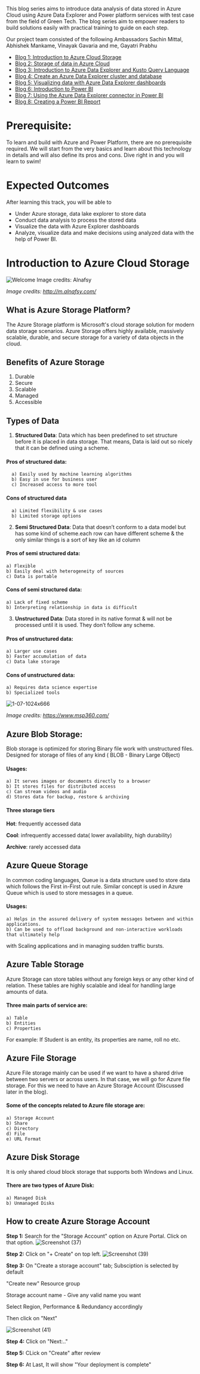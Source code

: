 This blog series aims to introduce data analysis of data stored in Azure Cloud using Azure Data Explorer and Power platform services with test case from the field of Green Tech. The blog series aim to empower readers to build solutions easily with practical training to guide on each step.

Our project team consisted of the following Ambassadors Sachin Mittal, Abhishek Mankame, Vinayak Gavaria and me, Gayatri Prabhu

* [Blog 1: Introduction to Azure Cloud Storage](https://github.com/prabhugayatri/MLSA-SIL-Blog-2022/blob/main/Blog1.md) 
* [Blog 2: Storage of data in Azure Cloud](https://github.com/prabhugayatri/MLSA-SIL-Blog-2022/blob/main/Blog2.md)
* [Blog 3: Introduction to Azure Data Explorer and Kusto Query Language](https://github.com/prabhugayatri/MLSA-SIL-Blog-2022/blob/main/Blog3.md)
* [Blog 4: Create an Azure Data Explorer cluster and database](https://github.com/prabhugayatri/MLSA-SIL-Blog-2022/blob/main/Blog4.md)
* [Blog 5: Visualizing data with Azure Data Explorer dashboards](https://github.com/prabhugayatri/MLSA-SIL-Blog-2022/blob/main/Blog5.md)
* [Blog 6: Introduction to Power BI](https://github.com/prabhugayatri/MLSA-SIL-Blog-2022/blob/main/Blog6.md)
* [Blog 7: Using the Azure Data Explorer connector in Power BI](https://github.com/prabhugayatri/MLSA-SIL-Blog-2022/blob/main/Blog7.md)
* [Blog 8: Creating a Power BI Report](https://github.com/prabhugayatri/MLSA-SIL-Blog-2022/blob/main/Blog8.md)

# Prerequisite:
To learn and build with Azure and Power Platform, there are no prerequisite required. We will start from the very basics and learn about this technology in details and will also define its pros and cons. Dive right in and you will learn to swim!

# Expected Outcomes
After learning this track, you will be able to
* Under Azure storage, data lake explorer to store data
* Conduct data analysis to process the stored data
* Visualize the data with Azure Explorer dashboards
* Analyze, visualize data and make decisions using analyzed data with the help of Power BI.

# Introduction to Azure Cloud Storage

![Welcome Image credits: Alnafsy](https://user-images.githubusercontent.com/58803999/173579763-bd5ea067-4d35-4f75-89d6-fdd02192d11e.jpeg)

*Image credits: http://m.alnafsy.com/*

## What is Azure Storage Platform?
The Azure Storage platform is Microsoft's cloud storage solution for modern data storage scenarios. Azure Storage offers highly available, massively scalable, durable, and secure storage for a variety of data objects in the cloud.

## Benefits of Azure Storage
1. Durable 
2. Secure
3. Scalable
4. Managed
5. Accessible


## Types of Data
1. **Structured Data**: Data which has been predefined to set structure before it is placed in data storage. That means, Data is laid out so nicely that it can be defined using a scheme.
 #### Pros of structured data:
      a) Easily used by machine learning algorithms
      b) Easy in use for business user
      c) Increased access to more tool
 #### Cons of structured data
      a) Limited flexibility & use cases
      b) Limited storage options

2. **Semi Structured Data**: Data that doesn’t conform to a data model but has some kind of scheme.each row can have different scheme & the only similar things is a sort of key like an id column 
 #### Pros of semi structured data:
    a) Flexible
    b) Easily deal with heterogeneity of sources
    c) Data is portable
 #### Cons of semi structured data:
    a) Lack of fixed scheme
    b) Interpreting relationship in data is difficult

3. **Unstructured Data**: Data stored in its native format & will not be processed until it is used. They don’t follow any scheme.
 #### Pros of unstructured data:
    a) Larger use cases
    b) Faster accumulation of data
    c) Data lake storage
 #### Cons of unstructured data:
    a) Requires data science expertise
    b) Specialized tools

![1-07-1024x666](https://user-images.githubusercontent.com/82721772/204833387-5d972788-438f-4d28-bb68-06ec97a88d56.png)

*Image credits: https://www.msp360.com/*

## Azure Blob Storage: 
Blob storage is optimized for storing Binary file work with unstructured files.
Designed for storage of files of any kind ( BLOB - Binary Large OBject)
 #### Usages:
    a) It serves images or documents directly to a browser
    b) It stores files for distributed access
    c) Can stream videos and audio
    d) Stores data for backup, restore & archiving
#### Three storage tiers
**Hot**: frequently accessed data

**Cool**: infrequently accessed data( lower availability, high durability)

**Archive**: rarely accessed data

## Azure Queue Storage
In common coding languages, Queue is a data structure used to store data which follows the First in-First out rule. Similar concept is used in Azure Queue which is used to store messages in a queue.

#### Usages:
    a) Helps in the assured delivery of system messages between and within applications.
    b) Can be used to offload background and non-interactive workloads that ultimately help
   with Scaling applications and in managing sudden traffic bursts.
   
## Azure Table Storage
Azure Storage can store tables without any foreign keys or any other kind of relation. These tables are highly scalable and ideal for handling large amounts of data. 
#### Three main parts of service are:
    a) Table
    b) Entities
    c) Properties
   
   For example: If Student is an entity, its properties are name, roll no etc.

## Azure File Storage
Azure File storage mainly can be used if we want to have a shared drive between two servers or across users. In that case, we will go for Azure file storage. For this we need to have an Azure Storage Account (Discussed later in the blog).
#### Some of the concepts related to Azure file storage are:
    a) Storage Account
    b) Share
    c) Directory
    d) File
    e) URL Format

## Azure Disk Storage
It is only shared cloud block storage that supports both Windows and Linux. 
#### There are two types of Azure Disk: 
    a) Managed Disk
    b) Unmanaged Disks

## How to create Azure Storage Account
**Step 1:** Search for the "Storage Account" option on Azure Portal. Click on that option.
![Screenshot (37)](https://user-images.githubusercontent.com/82721772/204853798-ce35745e-94b6-41f0-96b4-fae9acd61c0a.png)

**Step 2:** Click on "+ Create" on top left.
![Screenshot (39)](https://user-images.githubusercontent.com/82721772/204854454-5531b460-8c3e-401b-ba70-cc3f0f637f04.png)

**Step 3:** On "Create a storage account" tab; 
Subsciption is selected by default

"Create new" Resource group

Storage account name - Give any valid name you want

Select Region, Performance & Redundancy accordingly

Then click on "Next"

![Screenshot (41)](https://user-images.githubusercontent.com/82721772/204855670-5758a5bd-3b4e-4d2e-993c-0c8513a1336f.png)

**Step 4:** Click on "Next:.."

**Step 5:** CLick on "Create" after review

**Step 6:** At Last, It will show "Your deployment is complete"




